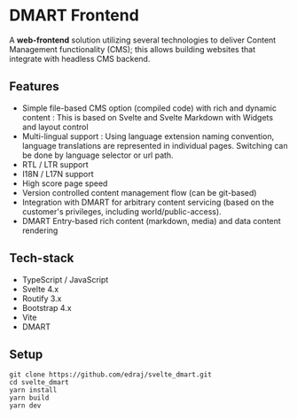 # DMART Frontend 

A **web-frontend** solution utilizing several technologies to deliver Content Management functionality (CMS); this allows building websites that integrate with headless CMS backend.

## Features 

- Simple file-based CMS option (compiled code) with rich and dynamic content : This is based on Svelte and Svelte Markdown with Widgets and layout control
- Multi-lingual support : Using language extension naming convention, language translations are represented in individual pages. Switching can be done by language selector or url path.
- RTL / LTR support
- I18N / L17N support
- High score page speed
- Version controlled content management flow (can be git-based)
- Integration with DMART for arbitrary content servicing (based on the customer's privileges, including world/public-access).
- DMART Entry-based rich content (markdown, media) and data content rendering

## Tech-stack 

- TypeScript / JavaScript
- Svelte 4.x
- Routify 3.x
- Bootstrap 4.x
- Vite
- DMART


## Setup

```
git clone https://github.com/edraj/svelte_dmart.git
cd svelte_dmart
yarn install
yarn build
yarn dev
```
